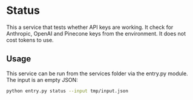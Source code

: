 # Status

This a service that tests whether API keys are working. It check for Anthropic, OpenAI and Pinecone keys from the environment. It does not cost tokens to use.

## Usage

This service can be run from the services folder via the entry.py module. The input is an empty JSON:

```bash
python entry.py status --input tmp/input.json
```
